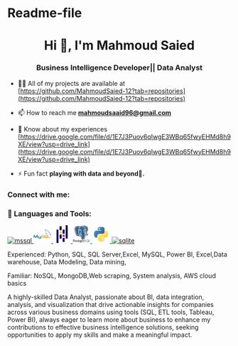 # Readme-file
<h1 align="center">Hi 👋, I'm Mahmoud Saied</h1>
<h3 align="center">Business Intelligence Developer|| Data Analyst</h3>

- 👨‍💻 All of my projects are available at [https://github.com/MahmoudSaied-12?tab=repositories](https://github.com/MahmoudSaied-12?tab=repositories)

- 📫 How to reach me **mahmoudsaaid96@gmail.com**

- 📄 Know about my experiences [https://drive.google.com/file/d/1E7J3Puov6qIwgE3WBq65fwyEHMd8h9XE/view?usp=drive_link](https://drive.google.com/file/d/1E7J3Puov6qIwgE3WBq65fwyEHMd8h9XE/view?usp=drive_link)


- ⚡ Fun fact **playing with data and beyond🎯.**

<h3 align="left">Connect with me:</h3>
<p align="left">
</p>

<h3 align="left">🧰 Languages and Tools:</h3>
<p align="left"> <a href="https://www.microsoft.com/en-us/sql-server" target="_blank" rel="noreferrer"> <img src="https://www.svgrepo.com/show/303229/microsoft-sql-server-logo.svg" alt="mssql" width="40" height="40"/> </a> <a href="https://www.mysql.com/" target="_blank" rel="noreferrer"> <img src="https://raw.githubusercontent.com/devicons/devicon/master/icons/mysql/mysql-original-wordmark.svg" alt="mysql" width="40" height="40"/> </a> <a href="https://pandas.pydata.org/" target="_blank" rel="noreferrer"> <img src="https://raw.githubusercontent.com/devicons/devicon/2ae2a900d2f041da66e950e4d48052658d850630/icons/pandas/pandas-original.svg" alt="pandas" width="40" height="40"/> </a> <a href="https://www.postgresql.org" target="_blank" rel="noreferrer"> <img src="https://raw.githubusercontent.com/devicons/devicon/master/icons/postgresql/postgresql-original-wordmark.svg" alt="postgresql" width="40" height="40"/> </a> <a href="https://www.python.org" target="_blank" rel="noreferrer"> <img src="https://raw.githubusercontent.com/devicons/devicon/master/icons/python/python-original.svg" alt="python" width="40" height="40"/> </a> <a href="https://www.sqlite.org/" target="_blank" rel="noreferrer"> <img src="https://www.vectorlogo.zone/logos/sqlite/sqlite-icon.svg" alt="sqlite" width="40" height="40"/> </a> </p>

Experienced: Python, SQL, SQL Server,Excel, MySQL, Power BI, Excel,Data warehouse, Data Modeling, Data mining,

Familiar: NoSQL, MongoDB,Web scraping, System analysis, AWS cloud basics



A highly-skilled Data Analyst, passionate about BI, data integration, analysis, and visualization that drive actionable insights for companies across various business domains using tools (SQL, ETL tools, Tableau, Power BI),
always eager to learn more about business to enhance my contributions to effective business intelligence solutions,
seeking opportunities to apply my skills and make a meaningful impact.
